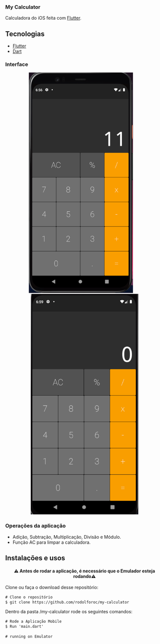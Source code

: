 ### My Calculator
Calculadora do iOS feita com [Flutter](https://flutter.dev/).

## Tecnologias
- [Flutter](https://flutter.dev/)
- [Dart](https://dart.dev/)

### Interface

<p align="center">
  <img src = "https://github.com/rodolforoc/my-calculator/blob/main/assets/my-calculator.png" height="700">
  &nbsp;&nbsp;&nbsp;&nbsp;&nbsp;
  <img src = "https://github.com/rodolforoc/my-calculator/blob/main/assets/my-calculator.gif" height="700">
</p>


### Operações da aplicação

* Adição, Subtração, Multiplicação, Divisão e Módulo.
* Função AC para limpar a calculadora.
## Instalações e usos

<h4 align="center">
  ⚠️ Antes de rodar a aplicação, é necessário que o Emulador esteja rodando⚠️
</h4>

Clone ou faça o download desse repositório:

```
# Clone o repositório
$ git clone https://github.com/rodolforoc/my-calculator
```

Dentro da pasta /my-calculator rode os seguintes comandos:

```
# Rode a Aplicação Mobile
$ Run 'main.dart'

# running on Emulator
```
